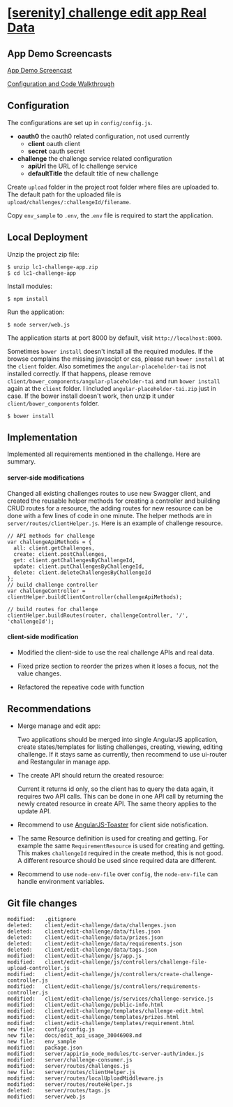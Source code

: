 # [[serenity] challenge edit app Real Data](http://community.topcoder.com/tc?module=ProjectDetail&pj=30046908)


## App Demo Screencasts

[App Demo Screencast](https://www.youtube.com/watch?v=sX2nnFyFFTI)


[Configuration and Code Walkthrough](https://www.youtube.com/watch?v=UR5EujlU2cM)


## Configuration

The configurations are set up in `config/config.js`.

* **oauth0** the oauth0 related configuration, not used currently
  * **client** oauth client
  * **secret** oauth secret
* **challenge** the challenge service related configuration
  * **apiUrl** the URL of lc challenge service
  * **defaultTitle** the default title of new challenge

Create `upload` folder in the project root folder where files are uploaded to. The default path for the uploaded file is `upload/challenges/:challengeId/filename`.

Copy `env_sample` to `.env`, the .`env` file is required to start the application.


## Local Deployment

Unzip the project zip file:

    $ unzip lc1-challenge-app.zip
    $ cd lc1-challenge-app
	
Install modules:

    $ npm install

Run the application:

	$ node server/web.js

The application starts at port 8000 by default, visit `http://localhost:8000`.

Sometimes `bower install` doesn't install all the required modules. If the browse complains the missing javascipt or css, please run `bower install` at the `client` folder. Also sometimes the `angular-placeholder-tai` is not installed correctly. If that happens, please remove 
`client/bower_components/angular-placeholder-tai` and run `bower install` again at the `client` folder. I included `angular-placeholder-tai.zip` just in case. If the bower install doesn't work, then unzip it under `client/bower_components` folder.

	$ bower install

## Implementation

Implemented all requirements mentioned in the challenge. Here are summary.

#### server-side modifications

Changed all existing challenges routes to use new Swagger client, and created the reusable helper methods for creating a controller and building CRUD routes for a resource, the adding routes for new resource can be done with a few lines of code in one minute. The helper methods are in `server/routes/clientHelper.js`. Here is an example of challenge resource.

	// API methods for challenge
	var challengeApiMethods = {
	  all: client.getChallenges,
	  create: client.postChallenges,
	  get: client.getChallengesByChallengeId,
	  update: client.putChallengesByChallengeId,
	  delete: client.deleteChallengesByChallengeId
	};
	// build challenge controller
	var challengeController = clientHelper.buildClientController(challengeApiMethods);
	
	// build routes for challenge
	clientHelper.buildRoutes(router, challengeController, '/', 'challengeId');


#### client-side modification

* Modified the client-side to use the real challenge APIs and real data.

* Fixed prize section to reorder the prizes when it loses a focus, not the value changes.

* Refactored the repeative code with function

## Recommendations

* Merge manage and edit app:

  Two applications should be merged into single AngularJS application, create states/templates for listing challenges, creating, viewing, editing challenge. If it stays same as currently, then recommend to use ui-router and Restangular in manage app.

   
* The create API should return the created resource:
 
  Current it returns id only, so the client has to query the data again, it requires two API calls. This can be done in one API call by returning the newly created resource in create API. The same theory applies to the update API.


* Recommend to use [AngularJS-Toaster](https://github.com/jirikavi/AngularJS-Toaster) for client side notisfication.

* The same Resource definition is used for creating and getting.
  For example the same `RequirementResource` is used for creating and getting. This makes `challengeId` required in the create method, this is not good. A different resource should be used since required data are different.

* Recommend to use `node-env-file` over `config`, the `node-env-file` can handle environment variables.


## Git file changes

	modified:   .gitignore
	deleted:    client/edit-challenge/data/challenges.json
	deleted:    client/edit-challenge/data/files.json
	deleted:    client/edit-challenge/data/prizes.json
	deleted:    client/edit-challenge/data/requirements.json
	deleted:    client/edit-challenge/data/tags.json
	modified:   client/edit-challenge/js/app.js
	modified:   client/edit-challenge/js/controllers/challenge-file-upload-controller.js
	modified:   client/edit-challenge/js/controllers/create-challenge-controller.js
	modified:   client/edit-challenge/js/controllers/requirements-controller.js
	modified:   client/edit-challenge/js/services/challenge-service.js
	modified:   client/edit-challenge/public-info.html
	modified:   client/edit-challenge/templates/challenge-edit.html
	modified:   client/edit-challenge/templates/prizes.html
	modified:   client/edit-challenge/templates/requirement.html
	new file:   config/config.js
	new file:   docs/edit_api_usage_30046908.md
	new file:   env_sample
	modified:   package.json
	modified:   server/appirio_node_modules/tc-server-auth/index.js
	modified:   server/challenge-consumer.js
	modified:   server/routes/challenges.js
	new file:   server/routes/clientHelper.js
	modified:   server/routes/localUploadMiddleware.js
	modified:   server/routes/routeHelper.js
	deleted:    server/routes/tags.js
	modified:   server/web.js
